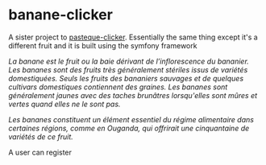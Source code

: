 # banane-clicker

A sister project to [pasteque-clicker](https://www.github.com/17maiga/pasteque-clicker).
Essentially the same thing except it's a different fruit and it is built using the symfony framework

*La banane est le fruit ou la baie dérivant de l’inflorescence du bananier. Les bananes sont des fruits très généralement stériles issus de variétés domestiquées. Seuls les fruits des bananiers sauvages et de quelques cultivars domestiques contiennent des graines. Les bananes sont généralement jaunes avec des taches brunâtres lorsqu'elles sont mûres et vertes quand elles ne le sont pas.*

*Les bananes constituent un élément essentiel du régime alimentaire dans certaines régions, comme en Ouganda, qui offrirait une cinquantaine de variétés de ce fruit.*


A user can register 
